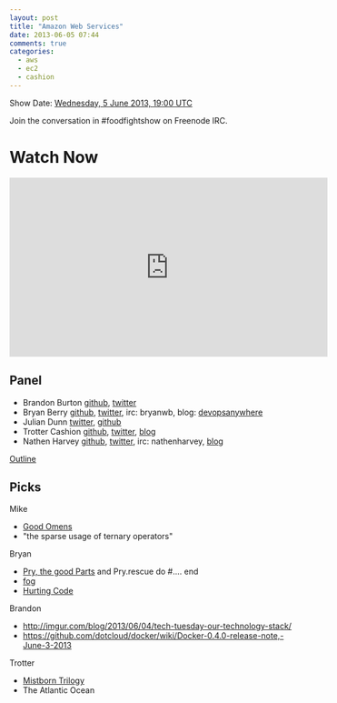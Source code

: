 ```yaml
---
layout: post
title: "Amazon Web Services"
date: 2013-06-05 07:44
comments: true
categories: 
  - aws
  - ec2
  - cashion
---
```


Show Date:  [Wednesday, 5 June 2013, 19:00 UTC](http://www.timeanddate.com/worldclock/fixedtime.html?msg=Food+Fight+Show+-+AWS&iso=20130605T15&p1=1928)

Join the conversation in #foodfightshow on Freenode IRC.

# Watch Now

<iframe width="560" height="315" src="http://www.youtube.com/embed/aGXZPr7zWKc" frameborder="0" allowfullscreen></iframe>


Panel<a name="panel"></a>
-----
* Brandon Burton [github](http://github.com/solarce), [twitter](https://twitter.com/solarce)
* Bryan Berry [github](http://github.com/bryanwb), [twitter](http://twitter.com/bryanwb), irc: bryanwb, blog: [devopsanywhere](http://devopsanywhere.blogspot.com)
* Julian Dunn [twitter](https://twitter.com/julian_dunn), [github](https://github.com/juliandunn)
* Trotter Cashion [github](http://github.com/trotter), [twitter](http://twitter.com/cashion), [blog](http://trottercashion.com)
* Nathen Harvey [github](http://github.com/nathenharvey), [twitter](http://twitter.com/nathenharvey), irc: nathenharvey, [blog](http://nathenharvey.com)


[Outline](https://github.com/foodfight/showz/blob/master/scripts/episode-x-aws.md)

Picks
-----

Mike
* [Good Omens](http://books.google.com/books/about/Good_Omens.html?id=B7FL6zzN_FsC)
* "the sparse usage of ternary operators"

Bryan 
* [Pry, the good Parts](http://www.confreaks.com/videos/2467-railsconf2013-pry-the-good-parts)
and Pry.rescue do #.... end
* [fog](http://fog.io)
* [Hurting Code](http://www.youtube.com/watch?v=L_z5oqPrDWY)

Brandon
* http://imgur.com/blog/2013/06/04/tech-tuesday-our-technology-stack/
* https://github.com/dotcloud/docker/wiki/Docker-0.4.0-release-note,-June-3-2013
 
Trotter
* [Mistborn Trilogy](http://www.goodreads.com/book/show/6604209-mistborn-trilogy-boxed-set)
* The Atlantic Ocean
